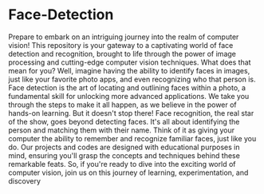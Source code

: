 # Face-Detection
Prepare to embark on an intriguing journey into the realm of computer vision! This repository is your gateway to a captivating world of face detection and recognition, brought to life through the power of image processing and cutting-edge computer vision techniques. What does that mean for you? Well, imagine having the ability to identify faces in images, just like your favorite photo apps, and even recognizing who that person is.
Face detection is the art of locating and outlining faces within a photo, a fundamental skill for unlocking more advanced applications. We take you through the steps to make it all happen, as we believe in the power of hands-on learning. But it doesn't stop there! Face recognition, the real star of the show, goes beyond detecting faces. It's all about identifying the person and matching them with their name. Think of it as giving your computer the ability to remember and recognize familiar faces, just like you do.
Our projects and codes are designed with educational purposes in mind, ensuring you'll grasp the concepts and techniques behind these remarkable feats. So, if you're ready to dive into the exciting world of computer vision, join us on this journey of learning, experimentation, and discovery
